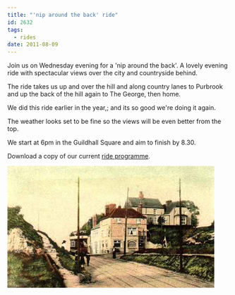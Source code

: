 ```yaml
---
title: "'nip around the back' ride"
id: 2632
tags:
  - rides
date: 2011-08-09
---
```


Join us on Wednesday evening for a 'nip around the back'.  A lovely evening ride with spectacular views over the city and countryside behind.

The ride takes us up and over the hill and along country lanes to Purbrook and up the back of the hill again to The George, then home.

We did this ride earlier in the year,; and its so good we're doing it again.

The weather looks set to be fine so the views will be even better from the top.

We start at 6pm in the Guildhall Square and aim to finish by 8.30.

Download a copy of our current [ride programme](/public/assets/docs/Portsmouth-Cycle-Forum-Ride-programme-2011.pdf "Portsmouth Cycle forum ride programme july-October 2011").

![the george inn portsdown](/public/assets/the_george_inn.jpg)
